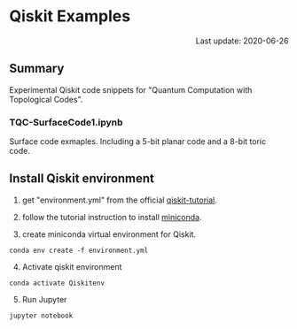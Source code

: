 # Qiskit Examples

<div style="text-align: right">Last update: 2020-06-26</div>

## Summary

Experimental Qiskit code snippets for "Quantum Computation with Topological Codes".

### TQC-SurfaceCode1.ipynb

Surface code exmaples.
Including a 5-bit planar code and a 8-bit toric code.


## Install Qiskit environment

1. get "environment.yml" from the official [qiskit-tutorial](https://github.com/Qiskit/qiskit-tutorials).

2. follow the tutorial instruction to install [miniconda](https://docs.conda.io/en/latest/miniconda.html).

3. create miniconda virtual environment for Qiskit.

```
conda env create -f environment.yml
```

4. Activate qiskit environment

```
conda activate Qiskitenv
```

5. Run Jupyter

```
jupyter notebook
```

